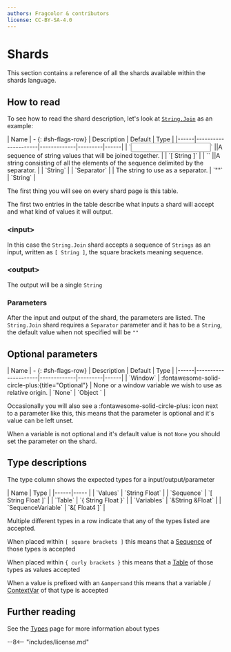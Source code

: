 ```yaml
---
authors: Fragcolor & contributors
license: CC-BY-SA-4.0
---
```


# Shards

This section contains a reference of all the shards available within the shards language.

## How to read

To see how to read the shard description, let's look at [`String.Join`](./String/Join) as an example:

<div class="sh-parameters" markdown="1">
| Name | - {: #sh-flags-row} | Description | Default | Type |
|------|---------------------|-------------|---------|------|
| `<input>` ||A sequence of string values that will be joined together. | | `[ String ]` |
| `<output>` ||A string consisting of all the elements of the sequence delimited by the separator. | | `String` |
| `Separator` |  | The string to use as a separator. | `""` | `String` |
</div>

The first thing you will see on every shard page is this table.

The first two entries in the table describe what inputs a shard will accept and what kind of values it will output.

### &lt;input&gt;

In this case the `String.Join` shard accepts a sequence of `Strings` as an input, written as `[ String ]`, the square brackets meaning sequence.

### &lt;output&gt;

The output will be a single `String`

### Parameters

After the input and output of the shard, the parameters are listed. The `String.Join` shard requires a `Separator` parameter and it has to be a `String`, the default value when not specified will be `""`

## Optional parameters

<div class="sh-parameters" markdown="1">
| Name | - {: #sh-flags-row} | Description | Default | Type |
|------|---------------------|-------------|---------|------|
| `Window` | :fontawesome-solid-circle-plus:{title="Optional"}  | None or a window variable we wish to use as relative origin. | `None` | `Object ` |
</div>

Occasionally you will also see a :fontawesome-solid-circle-plus: icon next to a parameter like this, this means that the parameter is optional and it's value can be left unset.

When a variable is not optional and it's default value is not `None` you should set the parameter on the shard.

## Type descriptions

The type column shows the expected types for a input/output/parameter

<div class="sh-parameters" markdown="1">
| Name | Type |
|------|----- |
| `Values` | `String Float` |
| `Sequence` | `[ String Float ]` |
| `Table` | `{ String Float }` |
| `Variables` | `&String &Float` |
| `SequenceVariable` | `&[ Float4 ]` |
</div>

Multiple different types in a row indicate that any of the types listed are accepted.

When placed within `[ square brackets ]` this means that a [Sequence](./types/#sequence) of those types is accepted

When placed within `{ curly brackets }` this means that a [Table](./types/#table) of those types as values accepted

When a value is prefixed with an `&ampersand` this means that a variable / [ContextVar](./types/#contextvar) of that type is accepted

## Further reading

See the [Types](./types) page for more information about types

--8<-- "includes/license.md"
